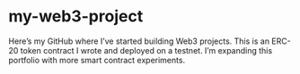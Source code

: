 # my-web3-project
Here’s my GitHub where I’ve started building Web3 projects. This is an ERC-20 token contract I wrote and deployed on a testnet. I’m expanding this portfolio with more smart contract experiments.
